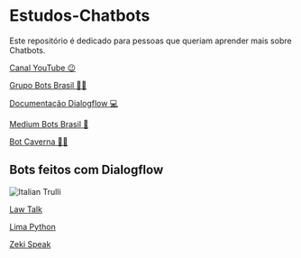# Estudos-Chatbots
Este repositório é dedicado para pessoas que queriam aprender mais sobre Chatbots.
<p>
 <a href = "https://www.youtube.com/channel/UCxQ4J7bCOgeHeu6k_XNxqqw/videos?view_as=subscriber">Canal YouTube 😉</a>
<p>
 <a href="https://www.facebook.com/groups/chatbotbrasil/?ref=bookmarks">Grupo Bots Brasil 👍🏼</a>
<p>
 <a href="https://dialogflow.com/docs/getting-started">Documentação Dialogflow 💻</a>
<p>
 <a href="https://medium.com/botsbrasil">Medium Bots Brasil 📗<a/>
 <p>
  <a href="https://web.telegram.org/#/im?p=s1129144101_7512722428208016578  target="_blank"">Bot Caverna 👊🏽</a>
<p>
<h2>Bots feitos com Dialogflow</h2>
<p>
 <img src="https://firebasestorage.googleapis.com/v0/b/botexemplo.appspot.com/o/1_Qdq45Eb54Y8em-U2D31yXA.png?alt=media&token=78786aaf-86e0-4fcf-9315-2867799211e8" alt="Italian Trulli">
<p>
<a href="https://www.facebook.com/Law-Talk-2048484982061789/?modal=admin_todo_tour">Law Talk</a>
<p>
<a href="https://www.facebook.com/Limapythonjp/">Lima Python</a>
<p>
 <a href ="https://www.facebook.com/zekispeak/">Zeki Speak</a>

